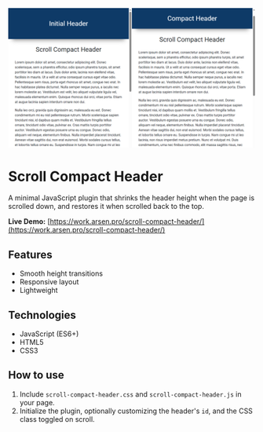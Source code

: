 <kbd>
    <img src="img/scroll-compact-header.png" alt="Scroll Compact Header">
</kbd>


# Scroll Compact Header
A minimal JavaScript plugin that shrinks the header height when the page is scrolled down,
and restores it when scrolled back to the top.

**Live Demo:**
[https://work.arsen.pro/scroll-compact-header/](https://work.arsen.pro/scroll-compact-header/)


## Features
* Smooth height transitions
* Responsive layout
* Lightweight


## Technologies
* JavaScript (ES6+)
* HTML5
* CSS3


## How to use
1. Include `scroll-compact-header.css` and `scroll-compact-header.js` in your page.
2. Initialize the plugin, optionally customizing the header's `id`, and the CSS class toggled on scroll.